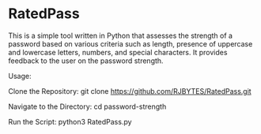 # RatedPass
This is a simple tool written in Python that assesses the strength of a password based on various criteria such as length, 
presence of uppercase and lowercase letters,
numbers, and special characters. It provides feedback to the user on the password strength.

Usage:

Clone the Repository:
git clone https://github.com/RJBYTES/RatedPass.git

Navigate to the Directory:
cd password-strength

Run the Script:
python3 RatedPass.py

